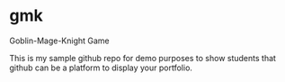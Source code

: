 # gmk
Goblin-Mage-Knight Game

This is my sample github repo for demo purposes to show students that github can be a platform to display your portfolio.

